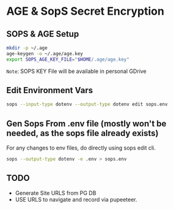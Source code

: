 # AGE & SopS Secret Encryption

## SOPS & AGE Setup

```bash
mkdir -p ~/.age
age-keygen -o ~/.age/age.key
export SOPS_AGE_KEY_FILE="$HOME/.age/age.key"
```

`Note`: SOPS KEY File will be available in personal GDrive

## Edit Environment Vars

```bash
sops --input-type dotenv --output-type dotenv edit sops.env
```

## Gen Sops From .env file (mostly won't be needed, as the sops file already exists)

For any changes to env files, do directly using sops edit cli.

```bash
sops --output-type dotenv -e .env > sops.env
```

## TODO

- Generate Site URLS from PG DB
- USE URLS to navigate and record via pupeeteer.
